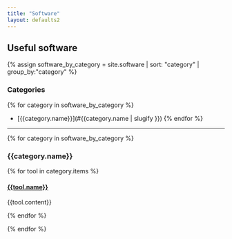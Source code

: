```yaml
---
title: "Software"
layout: defaults2
---
```


## Useful software

{% assign software_by_category = site.software | sort: "category" | group_by:"category"  %}

### Categories
{% for category in software_by_category %}
* [{{category.name}}](#{{category.name | slugify }})
{% endfor %}

-------------------------------

{% for category in software_by_category %}

### {{category.name}}

{% for tool in category.items %}
#### [{{tool.name}}]({{tool.link}})
{{tool.content}}

{% endfor %}

{% endfor %}
